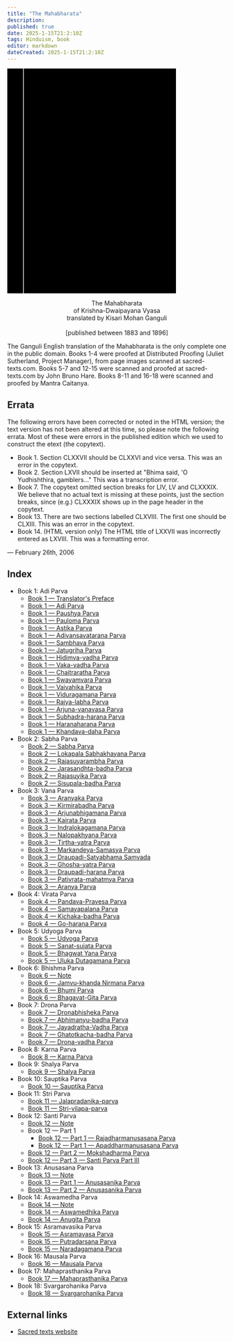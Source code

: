 ```yaml
---
title: "The Mahabharata"
description: 
published: true
date: 2025-1-15T21:2:10Z
tags: Hinduism, book
editor: markdown
dateCreated: 2025-1-15T21:2:10Z
---
```


<div class="urantiapedia-book-front urantiapedia-book-islam"><svg xmlns="http://www.w3.org/2000/svg" width="102.6mm" height="136.8mm" viewBox="0 0 102.6 136.8" version="1.1">	<g transform="translate(-7,-5)">		<rect width="9.6" height="136.8" x="7" y="5" />		<rect width="96.9" height="136.8" x="17" y="5" />		<text style="font-size:9px" x="61" y="60">Mahabharata</text>	</g></svg></div><p style="text-align:center;"><span class="text-h3">The Mahabharata</span><br>of Krishna-Dwaipayana Vyasa<br><span class="text-h5">translated by Kisari Mohan Ganguli</span><br><br>[published between 1883 and 1896]<br></p>The Ganguli English translation of the Mahabharata is the only complete one in the public domain. Books 1-4 were proofed at Distributed Proofing (Juliet Sutherland, Project Manager), from page images scanned at sacred-texts.com. Books 5-7 and 12-15 were scanned and proofed at sacred-texts.com by John Bruno Hare. Books 8-11 and 16-18 were scanned and proofed by Mantra Caitanya.## ErrataThe following errors have been corrected or noted in the HTML version; the text version has not been altered at this time, so please note the following errata. Most of these were errors in the published edition which we used to construct the etext (the copytext).- Book 1. Section CLXXVII should be CLXXVI and vice versa. This was an error in the copytext.- Book 2. Section LXVII should be inserted at "Bhima said, 'O Yudhishthira, gamblers..." This was a transcription error.- Book 7. The copytext omitted section breaks for LIV, LV and CLXXXIX. We believe that no actual text is missing at these points, just the section breaks, since (e.g.) CLXXXIX shows up in the page header in the copytext.- Book 13. There are two sections labelled CLXVIII. The first one should be CLXIII. This was an error in the copytext.- Book 14. (HTML version only) The HTML title of LXXVII was incorrectly entered as LXVIII. This was a formatting error.— February 26th, 2006
## Index

- Book 1: Adi Parva
	- [Book 1 — Translator's Preface](/en/book/Hinduism/The_Mahabharata/Book_1_Preface)
	- [Book 1 — Adi Parva](/en/book/Hinduism/The_Mahabharata/Book_1_1)
	- [Book 1 — Paushya Parva](/en/book/Hinduism/The_Mahabharata/Book_1_2)
	- [Book 1 — Pauloma Parva](/en/book/Hinduism/The_Mahabharata/Book_1_3)
	- [Book 1 — Astika Parva](/en/book/Hinduism/The_Mahabharata/Book_1_4)
	- [Book 1 — Adivansavatarana Parva](/en/book/Hinduism/The_Mahabharata/Book_1_5)
	- [Book 1 — Sambhava Parva](/en/book/Hinduism/The_Mahabharata/Book_1_6)
	- [Book 1 — Jatugriha Parva](/en/book/Hinduism/The_Mahabharata/Book_1_7)
	- [Book 1 — Hidimva-vadha Parva](/en/book/Hinduism/The_Mahabharata/Book_1_8)
	- [Book 1 — Vaka-vadha Parva](/en/book/Hinduism/The_Mahabharata/Book_1_9)
	- [Book 1 — Chaitraratha Parva](/en/book/Hinduism/The_Mahabharata/Book_1_10)
	- [Book 1 — Swayamvara Parva](/en/book/Hinduism/The_Mahabharata/Book_1_11)
	- [Book 1 — Vaivahika Parva](/en/book/Hinduism/The_Mahabharata/Book_1_12)
	- [Book 1 — Viduragamana Parva](/en/book/Hinduism/The_Mahabharata/Book_1_13)
	- [Book 1 — Rajya-labha Parva](/en/book/Hinduism/The_Mahabharata/Book_1_14)
	- [Book 1 — Arjuna-vanavasa Parva](/en/book/Hinduism/The_Mahabharata/Book_1_15)
	- [Book 1 — Subhadra-harana Parva](/en/book/Hinduism/The_Mahabharata/Book_1_16)
	- [Book 1 — Haranaharana Parva](/en/book/Hinduism/The_Mahabharata/Book_1_17)
	- [Book 1 — Khandava-daha Parva](/en/book/Hinduism/The_Mahabharata/Book_1_18)
- Book 2: Sabha Parva
	- [Book 2 — Sabha Parva](/en/book/Hinduism/The_Mahabharata/Book_2_1)
	- [Book 2 — Lokapala Sabhakhayana Parva](/en/book/Hinduism/The_Mahabharata/Book_2_2)
	- [Book 2 — Rajasuyarambha Parva](/en/book/Hinduism/The_Mahabharata/Book_2_3)
	- [Book 2 — Jarasandhta-badha Parva](/en/book/Hinduism/The_Mahabharata/Book_2_4)
	- [Book 2 — Rajasuyika Parva](/en/book/Hinduism/The_Mahabharata/Book_2_5)
	- [Book 2 — Sisupala-badha Parva](/en/book/Hinduism/The_Mahabharata/Book_2_6)
- Book 3: Vana Parva
	- [Book 3 — Aranyaka Parva](/en/book/Hinduism/The_Mahabharata/Book_3_1)
	- [Book 3 — Kirmirabadha Parva](/en/book/Hinduism/The_Mahabharata/Book_3_2)
	- [Book 3 — Arjunabhigamana Parva](/en/book/Hinduism/The_Mahabharata/Book_3_3)
	- [Book 3 — Kairata Parva](/en/book/Hinduism/The_Mahabharata/Book_3_4)
	- [Book 3 — Indralokagamana Parva](/en/book/Hinduism/The_Mahabharata/Book_3_5)
	- [Book 3 — Nalopakhyana Parva](/en/book/Hinduism/The_Mahabharata/Book_3_6)
	- [Book 3 — Tirtha-yatra Parva](/en/book/Hinduism/The_Mahabharata/Book_3_7)
	- [Book 3 — Markandeya-Samasya Parva](/en/book/Hinduism/The_Mahabharata/Book_3_8)
	- [Book 3 — Draupadi-Satyabhama Samvada](/en/book/Hinduism/The_Mahabharata/Book_3_9)
	- [Book 3 — Ghosha-yatra Parva](/en/book/Hinduism/The_Mahabharata/Book_3_10)
	- [Book 3 — Draupadi-harana Parva](/en/book/Hinduism/The_Mahabharata/Book_3_11)
	- [Book 3 — Pativrata-mahatmya Parva](/en/book/Hinduism/The_Mahabharata/Book_3_12)
	- [Book 3 — Aranya Parva](/en/book/Hinduism/The_Mahabharata/Book_3_13)
- Book 4: Virata Parva
	- [Book 4 — Pandava-Pravesa Parva](/en/book/Hinduism/The_Mahabharata/Book_4_1)
	- [Book 4 — Samayapalana Parva](/en/book/Hinduism/The_Mahabharata/Book_4_2)
	- [Book 4 — Kichaka-badha Parva](/en/book/Hinduism/The_Mahabharata/Book_4_3)
	- [Book 4 — Go-harana Parva](/en/book/Hinduism/The_Mahabharata/Book_4_4)
- Book 5: Udyoga Parva
	- [Book 5 — Udyoga Parva](/en/book/Hinduism/The_Mahabharata/Book_5_1)
	- [Book 5 — Sanat-sujata Parva](/en/book/Hinduism/The_Mahabharata/Book_5_2)
	- [Book 5 — Bhagwat Yana Parva](/en/book/Hinduism/The_Mahabharata/Book_5_3)
	- [Book 5 — Uluka Dutagamana Parva](/en/book/Hinduism/The_Mahabharata/Book_5_4)
- Book 6: Bhishma Parva
	- [Book 6 — Note](/en/book/Hinduism/The_Mahabharata/Book_6_Note)
	- [Book 6 — Jamvu-khanda Nirmana Parva](/en/book/Hinduism/The_Mahabharata/Book_6_1)
	- [Book 6 — Bhumi Parva](/en/book/Hinduism/The_Mahabharata/Book_6_2)
	- [Book 6 — Bhagavat-Gita Parva](/en/book/Hinduism/The_Mahabharata/Book_6_3)
- Book 7: Drona Parva
	- [Book 7 — Dronabhisheka Parva](/en/book/Hinduism/The_Mahabharata/Book_7_1)
	- [Book 7 — Abhimanyu-badha Parva](/en/book/Hinduism/The_Mahabharata/Book_7_2)
	- [Book 7 — Jayadratha-Vadha Parva](/en/book/Hinduism/The_Mahabharata/Book_7_3)
	- [Book 7 — Ghatotkacha-badha Parva](/en/book/Hinduism/The_Mahabharata/Book_7_4)
	- [Book 7 — Drona-vadha Parva](/en/book/Hinduism/The_Mahabharata/Book_7_5)
- Book 8: Karna Parva
	- [Book 8 — Karna Parva](/en/book/Hinduism/The_Mahabharata/Book_8_1)
- Book 9: Shalya Parva
	- [Book 9 — Shalya Parva](/en/book/Hinduism/The_Mahabharata/Book_9_1)
- Book 10: Sauptika Parva
	- [Book 10 — Sauptika Parva](/en/book/Hinduism/The_Mahabharata/Book_10_1)
- Book 11: Stri Parva
	- [Book 11 — Jalapradanika-parva](/en/book/Hinduism/The_Mahabharata/Book_11_1)
	- [Book 11 — Stri-vilapa-parva](/en/book/Hinduism/The_Mahabharata/Book_11_2)
- Book 12: Santi Parva
	- [Book 12 — Note](/en/book/Hinduism/The_Mahabharata/Book_12_Note)
	- Book 12 — Part 1
		- [Book 12 — 	Part 1 — Rajadharmanusasana Parva](/en/book/Hinduism/The_Mahabharata/Book_12_1_1)
		- [Book 12 — 	Part 1 — Apaddharmanusasana Parva](/en/book/Hinduism/The_Mahabharata/Book_12_1_2)
	- [Book 12 — Part 2 — Mokshadharma Parva](/en/book/Hinduism/The_Mahabharata/Book_12_2)
	- [Book 12 — Part 3 — Santi Parva Part III](/en/book/Hinduism/The_Mahabharata/Book_12_3)
- Book 13: Anusasana Parva
	- [Book 13 — Note](/en/book/Hinduism/The_Mahabharata/Book_13_Note)
	- [Book 13 — Part 1 — Anusasanika Parva](/en/book/Hinduism/The_Mahabharata/Book_13_1)
	- [Book 13 — Part 2 — Anusasanika Parva](/en/book/Hinduism/The_Mahabharata/Book_13_2)
- Book 14: Aswamedha Parva
	- [Book 14 — Note](/en/book/Hinduism/The_Mahabharata/Book_14_Note)
	- [Book 14 — Aswamedhika Parva](/en/book/Hinduism/The_Mahabharata/Book_14_1)
	- [Book 14 — Anugita Parva](/en/book/Hinduism/The_Mahabharata/Book_14_2)
- Book 15: Asramavasika Parva
	- [Book 15 — Asramavasa Parva](/en/book/Hinduism/The_Mahabharata/Book_15_1)
	- [Book 15 — Putradarsana Parva](/en/book/Hinduism/The_Mahabharata/Book_15_2)
	- [Book 15 — Naradagamana Parva](/en/book/Hinduism/The_Mahabharata/Book_15_3)
- Book 16: Mausala Parva
	- [Book 16 — Mausala Parva](/en/book/Hinduism/The_Mahabharata/Book_16_1)
- Book 17: Mahaprasthanika Parva
	- [Book 17 — Mahaprasthanika Parva](/en/book/Hinduism/The_Mahabharata/Book_17_1)
- Book 18: Svargarohanika Parva
	- [Book 18 — Svargarohanika Parva](/en/book/Hinduism/The_Mahabharata/Book_18_1)

## External links

- [Sacred texts website](https://archive.sacred-texts.com/hin/sbe29/index.htm)
